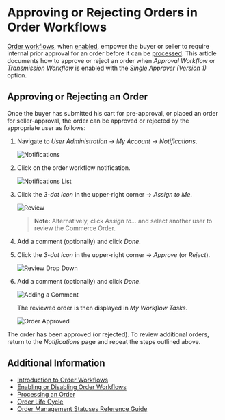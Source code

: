 # Approving or Rejecting Orders in Order Workflows

[Order workflows](./introduction-to-order-workflows.md), when [enabled](./introduction-to-order-workflows.md), empower the buyer or seller to require internal prior approval for an order before it can be [processed](../orders/processing-an-order.md). This article documents how to approve or reject an order when *Approval Workflow* or *Transmission Workflow* is enabled with the *Single Approver (Version 1)* option.

## Approving or Rejecting an Order

Once the buyer has submitted his cart for pre-approval, or placed an order for seller-approval, the order can be approved or rejected by the appropriate user as follows:

1. Navigate to *User Administration* → *My Account* → *Notifications*.

   ![Notifications](./approving-or-rejecting-orders-in-order-workflows/images/01.png)

1. Click on the order workflow notification.

   ![Notifications List](./approving-or-rejecting-orders-in-order-workflows/images/02.png)

1. Click the _3-dot icon_ in the upper-right corner → *Assign to Me*.

   ![Review](./approving-or-rejecting-orders-in-order-workflows/images/03.png)

    > **Note:** Alternatively, click _Assign to..._ and select another user to review the Commerce Order.

1. Add a comment (optionally) and click *Done*.

1. Click the _3-dot icon_ in the upper-right corner → *Approve* (or *Reject*).

   ![Review Drop Down](./approving-or-rejecting-orders-in-order-workflows/images/04.png)

1. Add a comment (optionally) and click *Done*.

   ![Adding a Comment](./approving-or-rejecting-orders-in-order-workflows/images/05.png)

    The reviewed order is then displayed in _My Workflow Tasks_.

   ![Order Approved](./approving-or-rejecting-orders-in-order-workflows/images/06.png)

The order has been approved (or rejected). To review additional orders, return to the *Notifications* page and repeat the steps outlined above.

## Additional Information

* [Introduction to Order Workflows](./introduction-to-order-workflows.md)
* [Enabling or Disabling Order Workflows](enabling-or-disabling-order-workflows.md)
* [Processing an Order](../orders/processing-an-order.md)
* [Order Life Cycle](../orders/order-life-cycle.md)
* [Order Management Statuses Reference Guide](../orders/order-management-statuses-reference-guide.md)
